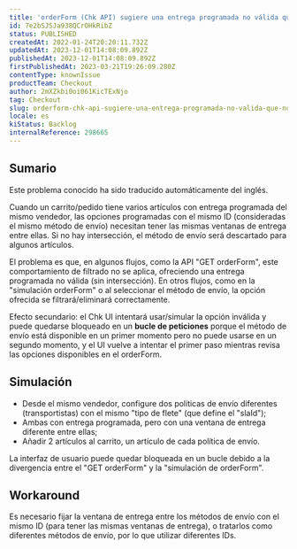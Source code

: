 ```yaml
---
title: 'orderForm (Chk API) sugiere una entrega programada no válida que no se puede utilizar'
id: 7e2bSJSJa938QCrOHkRibZ
status: PUBLISHED
createdAt: 2022-01-24T20:20:11.732Z
updatedAt: 2023-12-01T14:08:09.892Z
publishedAt: 2023-12-01T14:08:09.892Z
firstPublishedAt: 2023-03-21T19:26:09.280Z
contentType: knownIssue
productTeam: Checkout
author: 2mXZkbi0oi061KicTExNjo
tag: Checkout
slug: orderform-chk-api-sugiere-una-entrega-programada-no-valida-que-no-se-puede-utilizar
locale: es
kiStatus: Backlog
internalReference: 298665
---
```


## Sumario

<div class="alert alert-info">
  <p>Este problema conocido ha sido traducido automáticamente del inglés.</p>
</div>


Cuando un carrito/pedido tiene varios artículos con entrega programada del mismo vendedor, las opciones programadas con el mismo ID (consideradas el mismo método de envío) necesitan tener las mismas ventanas de entrega entre ellas. Si no hay intersección, el método de envío será descartado para algunos artículos.

El problema es que, en algunos flujos, como la API "GET orderForm", este comportamiento de filtrado no se aplica, ofreciendo una entrega programada no válida (sin intersección). En otros flujos, como en la "simulación orderForm" o al seleccionar el método de envío, la opción ofrecida se filtrará/eliminará correctamente.

Efecto secundario: el Chk UI intentará usar/simular la opción inválida y puede quedarse bloqueado en un **bucle de peticiones** porque el método de envío está disponible en un primer momento pero no puede usarse en un segundo momento, y el UI vuelve a intentar el primer paso mientras revisa las opciones disponibles en el orderForm.


##

## Simulación



- Desde el mismo vendedor, configure dos políticas de envío diferentes (transportistas) con el mismo "tipo de flete" (que define el "slaId");
- Ambas con entrega programada, pero con una ventana de entrega diferente entre ellas;
- Añadir 2 artículos al carrito, un artículo de cada política de envío.

La interfaz de usuario puede quedar bloqueada en un bucle debido a la divergencia entre el "GET orderForm" y la "simulación de orderForm".



## Workaround


Es necesario fijar la ventana de entrega entre los métodos de envío con el mismo ID (para tener las mismas ventanas de entrega), o tratarlos como diferentes métodos de envío, por lo que utilizar diferentes IDs.





